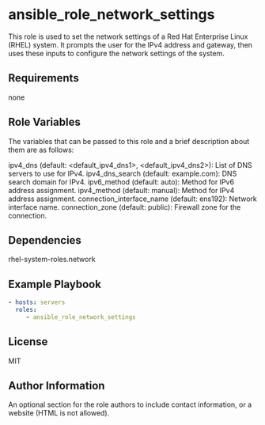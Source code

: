 ansible_role_network_settings
=========

This role is used to set the network settings of a Red Hat Enterprise Linux (RHEL) system. It prompts the user for the IPv4 address and gateway, then uses these inputs to configure the network settings of the system.

Requirements
------------

none

Role Variables
--------------

The variables that can be passed to this role and a brief description about them are as follows:

ipv4_dns (default: <default_ipv4_dns1>, <default_ipv4_dns2>): List of DNS servers to use for IPv4.
ipv4_dns_search (default: example.com): DNS search domain for IPv4.
ipv6_method (default: auto): Method for IPv6 address assignment.
ipv4_method (default: manual): Method for IPv4 address assignment.
connection_interface_name (default: ens192): Network interface name.
connection_zone (default: public): Firewall zone for the connection.

Dependencies
------------

rhel-system-roles.network

Example Playbook
----------------

```yml
- hosts: servers
  roles:
     - ansible_role_network_settings
```
License
-------

MIT

Author Information
------------------

An optional section for the role authors to include contact information, or a website (HTML is not allowed).
